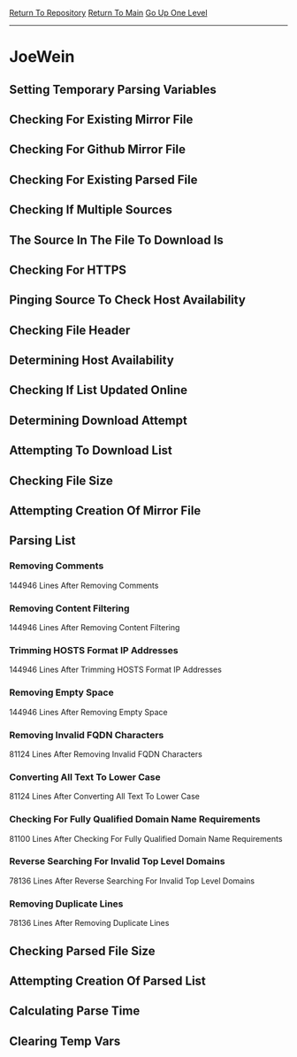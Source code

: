 [Return To Repository](https://github.com/deathbybandaid/piholeparser/)
[Return To Main](https://github.com/deathbybandaid/piholeparser/blob/master/RecentRunLogs/Mainlog.md)
[Go Up One Level](https://github.com/deathbybandaid/piholeparser/blob/master/RecentRunLogs/TopLevelScripts/30-Processing-External-Blacklists.md)
____________________________________
# JoeWein
## Setting Temporary Parsing Variables
## Checking For Existing Mirror File
## Checking For Github Mirror File
## Checking For Existing Parsed File
## Checking If Multiple Sources
## The Source In The File To Download Is
## Checking For HTTPS
## Pinging Source To Check Host Availability
## Checking File Header
## Determining Host Availability
## Checking If List Updated Online
## Determining Download Attempt
## Attempting To Download List
## Checking File Size
## Attempting Creation Of Mirror File
## Parsing List
### Removing Comments
144946 Lines After Removing Comments
### Removing Content Filtering
144946 Lines After Removing Content Filtering
### Trimming HOSTS Format IP Addresses
144946 Lines After Trimming HOSTS Format IP Addresses
### Removing Empty Space
144946 Lines After Removing Empty Space
### Removing Invalid FQDN Characters
81124 Lines After Removing Invalid FQDN Characters
### Converting All Text To Lower Case
81124 Lines After Converting All Text To Lower Case
### Checking For Fully Qualified Domain Name Requirements
81100 Lines After Checking For Fully Qualified Domain Name Requirements
### Reverse Searching For Invalid Top Level Domains
78136 Lines After Reverse Searching For Invalid Top Level Domains
### Removing Duplicate Lines
78136 Lines After Removing Duplicate Lines
## Checking Parsed File Size
## Attempting Creation Of Parsed List
## Calculating Parse Time
## Clearing Temp Vars
